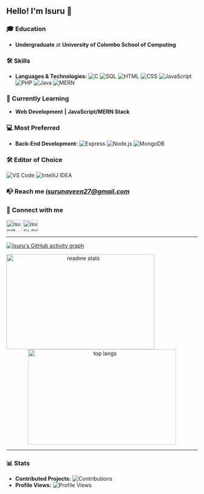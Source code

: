 ## Hello! I'm Isuru 👋

### 🎓 Education
- **Undergraduate** at **University of Colombo School of Computing**

### 🛠 Skills
- **Languages & Technologies:** 
   ![C](https://img.shields.io/badge/-C-00599C?style=flat-square&logo=c)
   ![SQL](https://img.shields.io/badge/-SQL-4479A1?style=flat-square&logo=postgresql)
   ![HTML](https://img.shields.io/badge/-HTML-E34F26?style=flat-square&logo=html5)
   ![CSS](https://img.shields.io/badge/-CSS-1572B6?style=flat-square&logo=css3)
   ![JavaScript](https://img.shields.io/badge/-JavaScript-F7DF1E?style=flat-square&logo=javascript)
   ![PHP](https://img.shields.io/badge/-PHP-777BB4?style=flat-square&logo=php)
   ![Java](https://img.shields.io/badge/-Java-007396?style=flat-square&logo=java)
   ![MERN](https://img.shields.io/badge/-MERN-61DAFB?style=flat-square&logo=react)

### 🌱 Currently Learning
 - **Web Development** **|**
 **JavaScript/MERN Stack**

### 💻 Most Preferred
- **Back-End Development:** 
   ![Express](https://img.shields.io/badge/-Express-000000?style=flat-square&logo=express)
   ![Node.js](https://img.shields.io/badge/-Node.js-339933?style=flat-square&logo=node.js)
   ![MongoDB](https://img.shields.io/badge/-MongoDB-47A248?style=flat-square&logo=mongodb)

### 🛠 Editor of Choice
 ![VS Code](https://img.shields.io/badge/-VS%20Code-007ACC?style=flat-square&logo=visual-studio-code)
 ![IntelliJ IDEA](https://img.shields.io/badge/-IntelliJ%20IDEA-000000?style=flat-square&logo=intellij-idea)

### 📭 Reach me *isurunaveen27@gmail.com*

### 📲 Connect with me
<a href="https://www.linkedin.com/in/isuru-n-liyanaarachchi/" target="blank"><img align="center" src="https://raw.githubusercontent.com/rahuldkjain/github-profile-readme-generator/master/src/images/icons/Social/linked-in-alt.svg" alt="isurun" height="30" width="40" /></a>
<a href="https://instagram.com/isuru_nvn_" target="blank"><img align="center" src="https://raw.githubusercontent.com/rahuldkjain/github-profile-readme-generator/master/src/images/icons/Social/instagram.svg" alt="isuru_nvn_" height="30" width="40" /></a>

---

[![Isuru's GitHub activity graph](https://github-readme-activity-graph.vercel.app/graph?username=isurunvn&theme=react-dark)](https://github.com/isurunvn/github-readme-activity-graph)

<div align="center">
<!--   <img src="https://github-readme-stats.vercel.app/api?username=isurunvn&show_icons=true&rank_icon=github&theme=transparent&hide=contribs,issues&count_private=true&hide_border=true" alt="Isuru's GitHub stats" /> -->
     <img width=390 height=250 align=left src="https://github-readme-stats.vercel.app/api?username=isurunvn&count_private=true&show_icons=true&theme=react&rank_icon=github&border_radius=10" alt="readme stats" />

  <img width=390 height=250  align-=right src="https://github-readme-stats.vercel.app/api/top-langs/?username=isurunvn&hide=HTML&langs_count=8&layout=compact&theme=react&border_radius=10&size_weight=0.5&count_weight=0.5&exclude_repo=github-readme-stats" alt="top langs" />
</div>

---

### 📊 Stats
- **Contributed Projects:** ![Contributions](https://img.shields.io/badge/contributions-53-green?style=flat-square) <!-- Adjust manually or fetch via API -->
- **Profile Views:** ![Profile Views](https://komarev.com/ghpvc/?username=isurunvn&style=flat-square)
